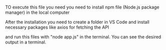TO execute this file you need you need to install npm file (Node.js package manager) in the local computer

After the installation you need to create a folder in VS Code and install necessary packages like axios for fetching the API

and run this files with "node app.js" in the terminal. You can see the desired output in a terminal.
